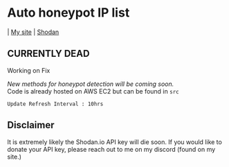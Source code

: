 # Auto honeypot IP list
| [My site](https://csduncan.co.uk) | [Shodan](https://shodan.io)

## CURRENTLY DEAD
Working on Fix 

<i>New methods for honeypot detection will be coming soon.</i> <br>
Code is already hosted on AWS EC2 but can be found in `src`

`Update Refresh Interval : 10hrs ` 

## Disclaimer
It is extremely likely the Shodan.io API key will die soon. If you would like to donate your API key, please reach out to me on my discord (found on my site.)
